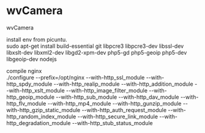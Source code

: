 wvCamera
=======

wvCamera

install env from picuntu.  
sudo apt-get install build-essential git libpcre3 libpcre3-dev libssl-dev libxslt-dev libxml2-dev libgd2-xpm-dev php5-gd php5-geoip php5-dev libgeoip-dev  nodejs


compile nginx  
./configure --prefix=/opt/nginx --with-http_ssl_module  --with-http_spdy_module  --with-http_realip_module --with-http_addition_module  --with-http_xslt_module  --with-http_image_filter_module  --with-http_geoip_module  --with-http_sub_module  --with-http_dav_module  --with-http_flv_module  --with-http_mp4_module  --with-http_gunzip_module  --with-http_gzip_static_module  --with-http_auth_request_module  --with-http_random_index_module
  --with-http_secure_link_module  --with-http_degradation_module  --with-http_stub_status_module  
